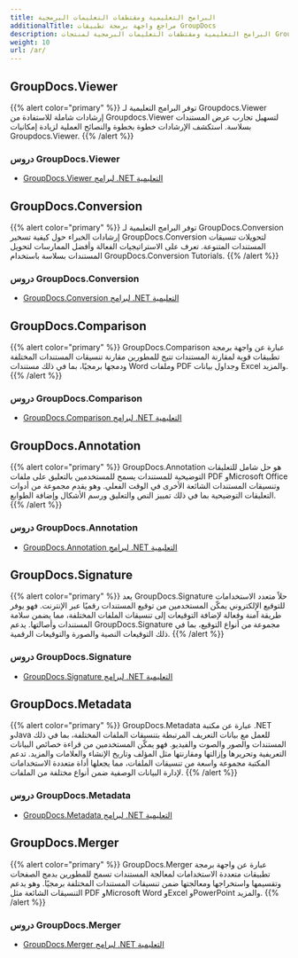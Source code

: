 ```yaml
---
title: البرامج التعليمية ومقتطفات التعليمات البرمجية
additionalTitle: مراجع واجهة برمجة تطبيقات GroupDocs
description: البرامج التعليمية ومقتطفات التعليمات البرمجية لمنتجات GroupDocs مثل GroupDocs.Viewer وGroupDocs.Annotation وGroupDocs.Conversion ومنتجات أخرى.
weight: 10
url: /ar/
---
```


## GroupDocs.Viewer
{{% alert color="primary" %}}
توفر البرامج التعليمية لـ Groupdocs.Viewer إرشادات شاملة للاستفادة من Groupdocs.Viewer لتسهيل تجارب عرض المستندات بسلاسة. استكشف الإرشادات خطوة بخطوة والنصائح العملية لزيادة إمكانيات Groupdocs.Viewer.
{{% /alert %}}

### دروس GroupDocs.Viewer
- [GroupDocs.Viewer لبرامج .NET التعليمية](../viewer/ar/net/)


## GroupDocs.Conversion
{{% alert color="primary" %}}
توفر البرامج التعليمية لـ GroupDocs.Conversion إرشادات الخبراء حول كيفية تسخير GroupDocs.Conversion لتحويلات تنسيقات المستندات المتنوعة. تعرف على الاستراتيجيات الفعالة وأفضل الممارسات لتحويل المستندات بسلاسة باستخدام GroupDocs.Conversion Tutorials.
{{% /alert %}}

### دروس GroupDocs.Conversion
- [GroupDocs.Conversion لبرامج .NET التعليمية](../conversion/ar/net/)


## GroupDocs.Comparison
{{% alert color="primary" %}}
GroupDocs.Comparison عبارة عن واجهة برمجة تطبيقات قوية لمقارنة المستندات تتيح للمطورين مقارنة تنسيقات المستندات المختلفة ودمجها برمجيًا، بما في ذلك مستندات Word وملفات PDF وجداول بيانات Excel والمزيد.
{{% /alert %}}

### دروس GroupDocs.Comparison
- [GroupDocs.Comparison لبرامج .NET التعليمية](../comparison/ar/net/)


## GroupDocs.Annotation
{{% alert color="primary" %}}
GroupDocs.Annotation هو حل شامل للتعليقات التوضيحية للمستندات يسمح للمستخدمين بالتعليق على ملفات PDF وMicrosoft Office وتنسيقات المستندات الشائعة الأخرى في الوقت الفعلي. وهو يقدم مجموعة من أدوات التعليقات التوضيحية بما في ذلك تمييز النص والتعليق ورسم الأشكال وإضافة الطوابع.
{{% /alert %}}

### دروس GroupDocs.Annotation
- [GroupDocs.Annotation  لبرامج .NET التعليمية](../annotation/ar/net/)


## GroupDocs.Signature
{{% alert color="primary" %}}
يعد GroupDocs.Signature حلاً متعدد الاستخدامات للتوقيع الإلكتروني يمكّن المستخدمين من توقيع المستندات رقميًا عبر الإنترنت. فهو يوفر طريقة آمنة وفعالة لإضافة التوقيعات إلى تنسيقات الملفات المختلفة، مما يضمن سلامة المستندات وأصالتها. يدعم GroupDocs.Signature مجموعة من أنواع التوقيع، بما في ذلك التوقيعات النصية والصورة والتوقيعات الرقمية.
{{% /alert %}}

### دروس GroupDocs.Signature
- [GroupDocs.Signature  لبرامج .NET التعليمية](../signature/ar/net/)


## GroupDocs.Metadata
{{% alert color="primary" %}}
GroupDocs.Metadata عبارة عن مكتبة .NET وJava للعمل مع بيانات التعريف المرتبطة بتنسيقات الملفات المختلفة، بما في ذلك المستندات والصور والصوت والفيديو. فهو يمكّن المستخدمين من قراءة خصائص البيانات التعريفية وتحريرها وإزالتها ومقارنتها مثل المؤلف وتاريخ الإنشاء والعلامات والمزيد. تدعم المكتبة مجموعة واسعة من تنسيقات الملفات، مما يجعلها أداة متعددة الاستخدامات لإدارة البيانات الوصفية ضمن أنواع مختلفة من الملفات.
{{% /alert %}}

### دروس GroupDocs.Metadata
- [GroupDocs.Metadata  لبرامج .NET التعليمية](../metadata/ar/net/)


## GroupDocs.Merger
{{% alert color="primary" %}}
GroupDocs.Merger عبارة عن واجهة برمجة تطبيقات متعددة الاستخدامات لمعالجة المستندات تسمح للمطورين بدمج الصفحات وتقسيمها واستخراجها ومعالجتها ضمن تنسيقات المستندات المختلفة برمجيًا. وهو يدعم التنسيقات الشائعة مثل PDF وMicrosoft Word وExcel وPowerPoint والمزيد.
{{% /alert %}}

### دروس GroupDocs.Merger
- [GroupDocs.Merger  لبرامج .NET التعليمية](../merger/ar/net/)